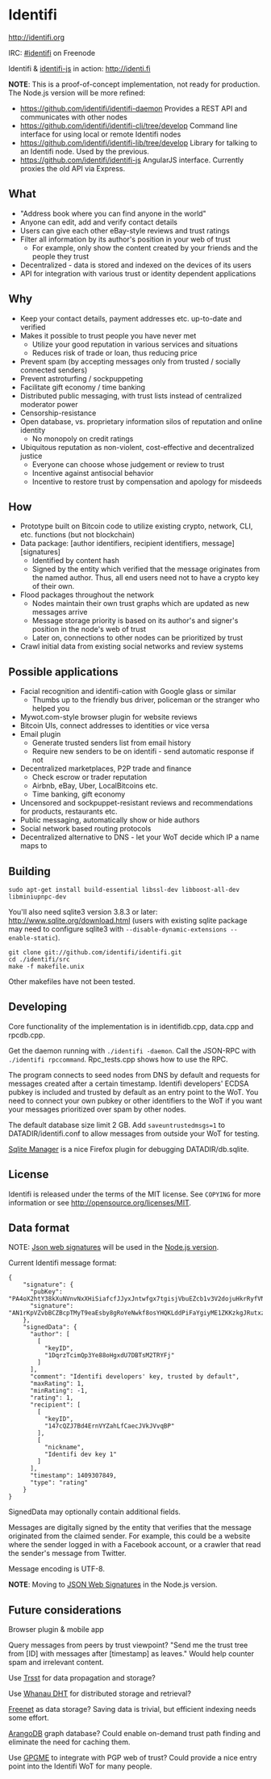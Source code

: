 Identifi
========

http://identifi.org

IRC: [#identifi](https://webchat.freenode.net/?channels=identifi&uio=d4) on Freenode

Identifi & [identifi-js](https://github.com/identifi/identifi-js) in action: http://identi.fi

**NOTE**: This is a proof-of-concept implementation, not ready for production. The Node.js version will be more refined:
- https://github.com/identifi/identifi-daemon Provides a REST API and communicates with other nodes
- https://github.com/identifi/identifi-cli/tree/develop Command line interface for using local or remote Identifi nodes
- https://github.com/identifi/identifi-lib/tree/develop Library for talking to an Identifi node. Used by the previous.
- https://github.com/identifi/identifi-js AngularJS interface. Currently proxies the old API via Express.

What
----
- "Address book where you can find anyone in the world"
- Anyone can edit, add and verify contact details
- Users can give each other eBay-style reviews and trust ratings
- Filter all information by its author's position in your web of trust
  - For example, only show the content created by your friends and the people they trust
- Decentralized - data is stored and indexed on the devices of its users
- API for integration with various trust or identity dependent applications

Why
---
- Keep your contact details, payment addresses etc. up-to-date and verified
- Makes it possible to trust people you have never met
  - Utilize your good reputation in various services and situations
  - Reduces risk of trade or loan, thus reducing price
- Prevent spam (by accepting messages only from trusted / socially connected senders)
- Prevent astroturfing / sockpuppeting
- Facilitate gift economy / time banking
- Distributed public messaging, with trust lists instead of centralized moderator power
- Censorship-resistance
- Open database, vs. proprietary information silos of reputation and online identity
  - No monopoly on credit ratings
- Ubiquitous reputation as non-violent, cost-effective and decentralized justice
  - Everyone can choose whose judgement or review to trust
  - Incentive against antisocial behavior
  - Incentive to restore trust by compensation and apology for misdeeds

How
---
- Prototype built on Bitcoin code to utilize existing crypto, network, CLI, etc. functions (but not blockchain)
- Data package: [author identifiers, recipient identifiers, message][signatures]
  - Identified by content hash
  - Signed by the entity which verified that the message originates from the named author. Thus, all end users need not to have a crypto key of their own.
- Flood packages throughout the network
  - Nodes maintain their own trust graphs which are updated as new messages arrive
  - Message storage priority is based on its author's and signer's position in the node's web of trust
  - Later on, connections to other nodes can be prioritized by trust
- Crawl initial data from existing social networks and review systems

Possible applications
---------------------
- Facial recognition and identifi-cation with Google glass or similar
  - Thumbs up to the friendly bus driver, policeman or the stranger who helped you
- Mywot.com-style browser plugin for website reviews
- Bitcoin UIs, connect addresses to identities or vice versa
- Email plugin
  - Generate trusted senders list from email history
  - Require new senders to be on identifi - send automatic response if not
- Decentralized marketplaces, P2P trade and finance
  - Check escrow or trader reputation
  - Airbnb, eBay, Uber, LocalBitcoins etc.
  - Time banking, gift economy
- Uncensored and sockpuppet-resistant reviews and recommendations for products, restaurants etc.
- Public messaging, automatically show or hide authors
- Social network based routing protocols
- Decentralized alternative to DNS - let your WoT decide which IP a name maps to

Building
--------

    sudo apt-get install build-essential libssl-dev libboost-all-dev libminiupnpc-dev

You'll also need sqlite3 version 3.8.3 or later: http://www.sqlite.org/download.html (users with existing sqlite package may need to configure sqlite3 with `--disable-dynamic-extensions --enable-static`).

    git clone git://github.com/identifi/identifi.git
    cd ./identifi/src
    make -f makefile.unix

Other makefiles have not been tested.

Developing
----------
Core functionality of the implementation is in identifidb.cpp, data.cpp and rpcdb.cpp.

Get the daemon running with `./identifi -daemon`. Call the JSON-RPC with `./identifi rpccommand`. Rpc_tests.cpp shows how to use the RPC.

The program connects to seed nodes from DNS by default and requests for messages created after a certain timestamp. Identifi developers' ECDSA pubkey is included and trusted by default as an entry point to the WoT. You need to connect your own pubkey or other identifiers to the WoT if you want your messages prioritized over spam by other nodes.

The default database size limit 2 GB. Add `saveuntrustedmsgs=1` to DATADIR/identifi.conf to allow messages from outside your WoT for testing.

[Sqlite Manager](https://addons.mozilla.org/en-US/firefox/addon/sqlite-manager/) is a nice Firefox plugin for debugging DATADIR/db.sqlite.

License
-------

Identifi is released under the terms of the MIT license. See `COPYING` for more information or see http://opensource.org/licenses/MIT.

Data format
-----------

NOTE: [Json web signatures](https://tools.ietf.org/html/draft-ietf-jose-json-web-signature-41) will be used in the [Node.js version](https://github.com/identifi/identifi-daemon).

Current Identifi message format:

```
{
    "signature": {
      "pubKey": "PA4oX2htY38kXuNVnvNxXHiSiafcfJJyxJntwfgx7tgisjVbuEZcb1v3V2dojuHkrRyfVNu9Xi24nFcSPEdEvLeN",
      "signature": "AN1rKpVZvbBCZBcpTMyT9eaEsby8gRoYeNwkf8osYHQKLddPiFaYgiyME1ZKKzkgJRutxzQA5R6FLGCy5rJYWZZ67egTRnXot"
    },
    "signedData": {
      "author": [
        [
          "keyID",
          "1DqrzTcimQp3Ye88oHgxdU7DBTsM2TRYFj"
        ]
      ],
      "comment": "Identifi developers' key, trusted by default",
      "maxRating": 1,
      "minRating": -1,
      "rating": 1,
      "recipient": [
        [
          "keyID",
          "147cQZJ7Bd4ErnVYZahLfCaecJVkJVvqBP"
        ],
        [
          "nickname",
          "Identifi dev key 1"
        ]
      ],
      "timestamp": 1409307849,
      "type": "rating"
    }
}
```

SignedData may optionally contain additional fields.

Messages are digitally signed by the entity that verifies that the message originated from the claimed sender. For example, this could be a website where the sender logged in with a Facebook account, or a crawler that read the sender's message from Twitter.

Message encoding is UTF-8.

**NOTE**: Moving to [JSON Web Signatures](https://tools.ietf.org/html/draft-ietf-jose-json-web-signature) in the Node.js version.


Future considerations
---------------------

Browser plugin & mobile app

Query messages from peers by trust viewpoint? "Send me the trust tree from [ID] with messages after [timestamp] as leaves." Would help counter spam and irrelevant content.

Use [Trsst](http://www.trsst.com) for data propagation and storage?

Use [Whanau DHT](http://pdos.csail.mit.edu/papers/whanau-nsdi10-abstract.html) for distributed storage and retrieval?

[Freenet](http://freenetproject.org) as data storage? Saving data is trivial, but efficient indexing needs some effort.

[ArangoDB](https://www.arangodb.org/) graph database? Could enable on-demand trust path finding and eliminate the need for caching them.

Use [GPGME](http://www.gnupg.org/related_software/gpgme) to integrate with PGP web of trust? Could provide a nice entry point into the Identifi WoT for many people.
